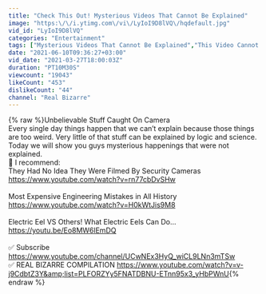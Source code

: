 ```yaml
---
title: "Check This Out! Mysterious Videos That Cannot Be Explained"
image: "https:\/\/i.ytimg.com\/vi\/LyIoI9D8lVQ\/hqdefault.jpg"
vid_id: "LyIoI9D8lVQ"
categories: "Entertainment"
tags: ["Mysterious Videos That Cannot Be Explained","This Video Cannot Be Explained","paranormal captured on camera"]
date: "2021-06-10T09:36:27+03:00"
vid_date: "2021-03-27T18:00:03Z"
duration: "PT10M30S"
viewcount: "19043"
likeCount: "453"
dislikeCount: "44"
channel: "Real Bizarre"
---
```

{% raw %}Unbelievable Stuff Caught On Camera<br />Every single day things happen that we can’t explain because those things are too weird. Very little of that stuff can be explained by logic and science. Today we will show you guys mysterious happenings that were not explained.<br />👀 I recommend:  <br />They Had No Idea They Were Filmed By Security Cameras <a rel="nofollow" target="blank" href="https://www.youtube.com/watch?v=rn77cbDvSHw">https://www.youtube.com/watch?v=rn77cbDvSHw</a><br /><br />Most Expensive Engineering Mistakes in All History <a rel="nofollow" target="blank" href="https://www.youtube.com/watch?v=H0kWtJis9M8">https://www.youtube.com/watch?v=H0kWtJis9M8</a><br /><br />Electric Eel VS Others! What Electric Eels Can Do... <a rel="nofollow" target="blank" href="https://youtu.be/Eo8MW6lEmDQ">https://youtu.be/Eo8MW6lEmDQ</a><br /><br />✅ Subscribe <a rel="nofollow" target="blank" href="https://www.youtube.com/channel/UCwNEx3HyQ_wiCL9LNn3mTSw">https://www.youtube.com/channel/UCwNEx3HyQ_wiCL9LNn3mTSw</a><br />✅ REAL BIZARRE COMPILATION <a rel="nofollow" target="blank" href="https://www.youtube.com/watch?v=v-j9CdbtZ3Y&amp;list=PLFORZYy5FNATDBNU-ETnn95x3_yHbPWnU">https://www.youtube.com/watch?v=v-j9CdbtZ3Y&amp;list=PLFORZYy5FNATDBNU-ETnn95x3_yHbPWnU</a>{% endraw %}
